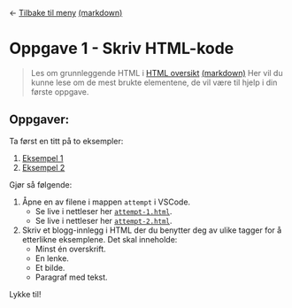 <link href="base.css" rel="stylesheet" type="text/css" />

← [Tilbake til meny](README.html) [(markdown)](/README.md)

# Oppgave 1 - Skriv HTML-kode

> Les om grunnleggende HTML i [HTML oversikt](docshtml-overview.html) [(markdown)](docs/html-overview.md)
> Her vil du kunne lese om de mest brukte elementene, de vil være til hjelp i din første oppgave.

## Oppgaver:

Ta først en titt på to eksempler:

1. [Eksempel 1](/tasks/1-getting-started-html/solution/task-1-example-1.html)
2. [Eksempel 2](/tasks/1-getting-started-html/solution/task-1-example-2.html)

Gjør så følgende:

1. Åpne en av filene i mappen `attempt` i VSCode.
    - Se live i nettleser her [`attempt-1.html`](/tasks/1-getting-started-html/attempt/attempt-1.html).
    - Se live i nettleser her [`attempt-2.html`](/tasks/1-getting-started-html/attempt/attempt-2.html).
2. Skriv et blogg-innlegg i HTML der du benytter deg av ulike tagger for å etterlikne eksemplene. Det skal inneholde:
    - Minst én overskrift.
    - En lenke.
    - Et bilde.
    - Paragraf med tekst.

Lykke til!
